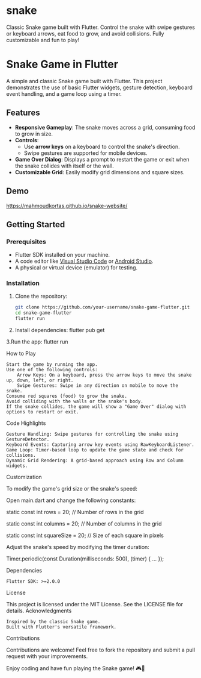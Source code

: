 # snake
Classic Snake game built with Flutter. Control the snake with swipe gestures or keyboard arrows, eat food to grow, and avoid collisions. Fully customizable and fun to play!

# Snake Game in Flutter

A simple and classic Snake game built with Flutter. This project demonstrates the use of basic Flutter widgets, gesture detection, keyboard event handling, and a game loop using a timer.

## Features

- **Responsive Gameplay**: The snake moves across a grid, consuming food to grow in size.
- **Controls**:
  - Use **arrow keys** on a keyboard to control the snake's direction.
  - Swipe gestures are supported for mobile devices.
- **Game Over Dialog**: Displays a prompt to restart the game or exit when the snake collides with itself or the wall.
- **Customizable Grid**: Easily modify grid dimensions and square sizes.
## Demo

https://mahmoudkortas.github.io/snake-website/

## Getting Started

### Prerequisites

- Flutter SDK installed on your machine.
- A code editor like [Visual Studio Code](https://code.visualstudio.com/) or [Android Studio](https://developer.android.com/studio).
- A physical or virtual device (emulator) for testing.

### Installation

1. Clone the repository:

   ```bash
   git clone https://github.com/your-username/snake-game-flutter.git
   cd snake-game-flutter
   flutter run
   
2. Install dependencies:
   flutter pub get
   
3.Run the app:
   flutter run

How to Play

    Start the game by running the app.
    Use one of the following controls:
        Arrow Keys: On a keyboard, press the arrow keys to move the snake up, down, left, or right.
        Swipe Gestures: Swipe in any direction on mobile to move the snake.
    Consume red squares (food) to grow the snake.
    Avoid colliding with the walls or the snake's body.
    If the snake collides, the game will show a "Game Over" dialog with options to restart or exit.

Code Highlights

    Gesture Handling: Swipe gestures for controlling the snake using GestureDetector.
    Keyboard Events: Capturing arrow key events using RawKeyboardListener.
    Game Loop: Timer-based loop to update the game state and check for collisions.
    Dynamic Grid Rendering: A grid-based approach using Row and Column widgets.

Customization

To modify the game's grid size or the snake's speed:

Open main.dart and change the following constants:

static const int rows = 20;         // Number of rows in the grid

static const int columns = 20;     // Number of columns in the grid

static const int squareSize = 20;  // Size of each square in pixels

Adjust the snake's speed by modifying the timer duration:

Timer.periodic(const Duration(milliseconds: 500), (timer) { ... });

Dependencies

    Flutter SDK: >=2.0.0

License

This project is licensed under the MIT License. See the LICENSE file for details.
Acknowledgments

    Inspired by the classic Snake game.
    Built with Flutter's versatile framework.

Contributions

Contributions are welcome! Feel free to fork the repository and submit a pull request with your improvements.

Enjoy coding and have fun playing the Snake game! 🎮🐍 
